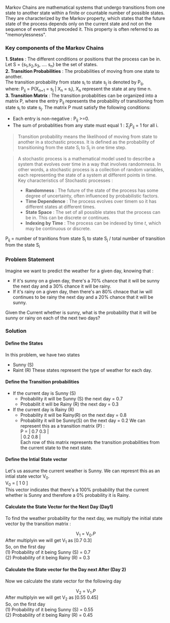 Markov Chains are mathematical systems that undergo transitions from one state to another state within a finite or countable number of possible states. They are characterized by the Markov property, which states that the future state of the process depends only on the current state and not on the sequence of events that preceded it. This property is often referred to as "memorylessness".

### Key components of the Markov Chains
**1. States** : The different conditions or positions that the process can be in.   
Let S = {s<sub>1</sub>,s<sub>2</sub>,s<sub>3</sub>, .... s<sub>n</sub>} be the set of states.  
**2. Transition Probabilities** : The probabilities of moving from one state to another.  
The transition probability from state s<sub>i</sub> to state s<sub>j</sub> is denoted by P<sub>ij</sub>,   
where: P<sub>ij</sub> = P(X<sub>n+1</sub> = s<sub>j</sub> | X<sub>n</sub> = s<sub>i</sub>), X<sub>n</sub> represent the state at any time n.  
**3. Transition Matrix** : The transition probablities can be organized into a matrix P, where the entry P<sub>ij</sub> represents the probability of transitioning from state s<sub>i</sub> to state s<sub>j</sub>. The matrix P must satisfy the following conditions:
- Each entry is non-negative : P<sub>ij</sub> >=0.
- The sum of probablities from any state must equal 1 : &Sigma;<sub>j</sub>P<sub>ij</sub> = 1 for all i.


> Transition probability means the likelihood of moving from state to another in a stochastic process. It is defined as the probability of transitioning from the state S<sub>i</sub> to S<sub>j</sub> in one time step.

> A stochastic process is a mathematical model used to describe a system that evolves over time in a way that involves randomness. In other words, a stochastic process is a collection of random variables, each representing the state of a system at different points in time.<br>
> Key characteristics of Stochastic processes :
> - **Randomness** : The future of the state of the process has some degree of uncertainty, often influenced by probabilistic factors.
> - **Time Dependence** : The process evolves over timem so it has different states at different times.
> - **State Space** : The set of all possible states that the process can be in. This can be discrete or continues.
> - **Indexing by Time** : The process can be indexed by time *t*, which may be continuous or discrete.

P<sub>ij</sub>  = number of tranitions from state S<sub>i</sub> to state S<sub>j</sub> / total number of transition from the state S<sub>i</sub>


### Problem Statement
Imagine we want to predict the weather for a given day, knowing that : 
- If it's sunny on a given day, there's a 70% chance that it will be sunny the next day and a 30% chance it will be rainy.
- If it's rainy on a given day, then there's an 80% chnace that iw will continues to be rainy the next day and a 20% chance that it will be sunny.

Given the Current whether is sunny, what is the probability that it will be sunny or rainy on each of the next two days?
### Solution
#### Define the States
In this problem, we have two states
- Sunny (S)
- Raint (R)
These states represent the type of weather for each day.
#### Define the Transition probabilities
- If the current day is Sunny (S)
  - Probability it will be Sunny (S) the next day  = 0.7
  - Probabilit it will be Rainy (R) the next day = 0.3
- If the current day is Rainy (R)
   - Probability it will be Rainy(R) on the next day = 0.8
   - Probability it will be Sunny(S) on the next day = 0.2
We can represent this as a transition matrix (P) :<br>
        P = | 0.7 0.3 |<br>
            | 0.2 0.8 |<br>
Each row of this matrix represents the transition probabilities from the current state to the next state.

#### Define the Intial State vector
Let's us assume the current weather is Sunny. We can represnt this as an intial state vector V<sub>0</sub>.<br>
V<sub>0</sub> = [ 1 0 ]<br>
This vector indicates that there's a 100% probability that the current whether is Sunny and therefore a 0% probability it is Rainy.
#### Calculate the State Vector for the Next Day (Day1)
To find the weather probability for the next day, we multiply the initial state vector by the transition matrix : <br>
<div align = "center">V<sub>1</sub> = V<sub>0</sub>.<i>P</i></div>
After multiplyin we will get V<sub>1</sub> as [0.7 0.3]<br>
So, on the first day<br>
(1) Probability of it being Sunny (S) = 0.7<br>
(2) Probability of it being Rainy (R)  = 0.3<br>

#### Calculate the State vector for the Day next After (Day 2)
Now we calculate the state vector for the following day<br>
<div align = "center">V<sub>2</sub> = V<sub>1</sub>.<i>P</i></div>
After multiplyin we will get V<sub>2</sub> as [0.55 0.45]<br>
So, on the first day<br>
(1) Probability of it being Sunny (S) = 0.55<br>
(2) Probability of it being Rainy (R)  = 0.45<br>
